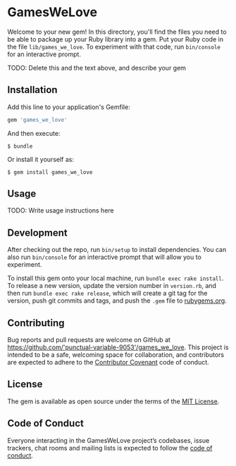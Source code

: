 # GamesWeLove

Welcome to your new gem! In this directory, you'll find the files you need to be able to package up your Ruby library into a gem. Put your Ruby code in the file `lib/games_we_love`. To experiment with that code, run `bin/console` for an interactive prompt.

TODO: Delete this and the text above, and describe your gem

## Installation

Add this line to your application's Gemfile:

```ruby
gem 'games_we_love'
```

And then execute:

    $ bundle

Or install it yourself as:

    $ gem install games_we_love

## Usage

TODO: Write usage instructions here

## Development

After checking out the repo, run `bin/setup` to install dependencies. You can also run `bin/console` for an interactive prompt that will allow you to experiment.

To install this gem onto your local machine, run `bundle exec rake install`. To release a new version, update the version number in `version.rb`, and then run `bundle exec rake release`, which will create a git tag for the version, push git commits and tags, and push the `.gem` file to [rubygems.org](https://rubygems.org).

## Contributing

Bug reports and pull requests are welcome on GitHub at https://github.com/'punctual-variable-9053'/games_we_love. This project is intended to be a safe, welcoming space for collaboration, and contributors are expected to adhere to the [Contributor Covenant](http://contributor-covenant.org) code of conduct.

## License

The gem is available as open source under the terms of the [MIT License](https://opensource.org/licenses/MIT).

## Code of Conduct

Everyone interacting in the GamesWeLove project’s codebases, issue trackers, chat rooms and mailing lists is expected to follow the [code of conduct](https://github.com/'punctual-variable-9053'/games_we_love/blob/master/CODE_OF_CONDUCT.md).
